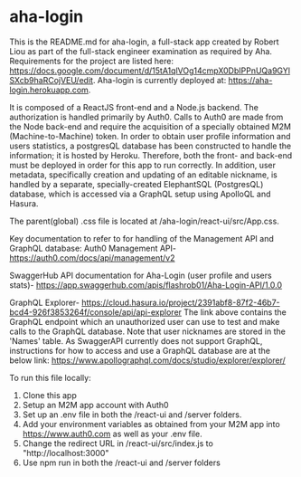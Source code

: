 # aha-login
This is the README.md for aha-login, a full-stack app created by Robert Liou as part of the full-stack engineer examination as required by Aha. Requirements for the project are listed here: https://docs.google.com/document/d/15tA1qlVOg14cmpX0DbIPPnUQa9GYlSXcb9haRCojVEU/edit.
Aha-login is currently deployed at: https://aha-login.herokuapp.com.

It is composed of a ReactJS front-end and a Node.js backend. The authorization is handled primarily by Auth0.  Calls to Auth0 are made from the Node back-end and require the acquisition of a specially obtained M2M (Machine-to-Machine) token. In order to obtain user profile information and users statistics, a postgresQL database has been constructed to handle the information; it is hosted by Heroku. Therefore, both the front- and back-end must be deployed in order for this app to run correctly.  In addition, user metadata, specifically creation and updating of an editable nickname, is handled by a separate, specially-created ElephantSQL (PostgresQL) database, which is accessed via a GraphQL setup using ApolloQL and Hasura.

The parent(global) .css file is located at /aha-login/react-ui/src/App.css.

Key documentation to refer to for handling of the Management API and GraphQL database:
Auth0 Management API-
https://auth0.com/docs/api/management/v2

SwaggerHub API documentation for Aha-Login (user profile and users stats)-
https://app.swaggerhub.com/apis/flashrob01/Aha-Login-API/1.0.0

GraphQL Explorer-
https://cloud.hasura.io/project/2391abf8-87f2-46b7-bcd4-926f3853264f/console/api/api-explorer
The link above contains the GraphQL endpoint which an unauthorized user can use to test and make calls to the GraphQL database.
Note that user nicknames are stored in the 'Names' table.
As SwaggerAPI currently does not support GraphQL, instructions for how to access and use a GraphQL database are at the below link:
https://www.apollographql.com/docs/studio/explorer/explorer/

To run this file locally:

1) Clone this app
2) Setup an M2M app account with Auth0
3) Set up an .env file in both the /react-ui and /server folders.
4) Add your environment variables as obtained from your M2M app into https://www.auth0.com as well as your .env file.
5) Change the redirect URL in /react-ui/src/index.js to "http://localhost:3000"
6) Use npm run in both the /react-ui and /server folders
